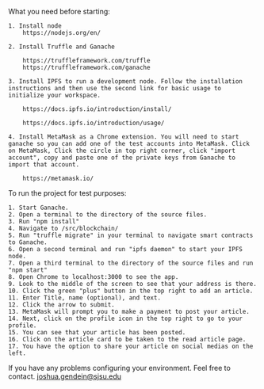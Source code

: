 What you need before starting:

	1. Install node 
		https://nodejs.org/en/

	2. Install Truffle and Ganache 

		https://truffleframework.com/truffle
		https://truffleframework.com/ganache

	3. Install IPFS to run a development node. Follow the installation instructions and then use the second link for basic usage to initialize your workspace.

		https://docs.ipfs.io/introduction/install/

		https://docs.ipfs.io/introduction/usage/

	4. Install MetaMask as a Chrome extension. You will need to start ganache so you can add one of the test accounts into MetaMask. Click on MetaMask, Click the circle in top right corner, click "import account", copy and paste one of the private keys from Ganache to import that account.
			
		https://metamask.io/

To run the project for test purposes:

	1. Start Ganache.
	2. Open a terminal to the directory of the source files.
	3. Run "npm install"
	4. Navigate to /src/blockchain/
	5. Run "truffle migrate" in your terminal to navigate smart contracts to Ganache.
	6. Open a second terminal and run "ipfs daemon" to start your IPFS node.
	7. Open a third terminal to the directory of the source files and run "npm start"
	8. Open Chrome to localhost:3000 to see the app.
	9. Look to the middle of the screen to see that your address is there.
	10. Click the green "plus" button in the top right to add an article.
	11. Enter Title, name (optional), and text.
	12. Click the arrow to submit.
	13. MetaMask will prompt you to make a payment to post your article.
	14. Next, click on the profile icon in the top right to go to your profile.
	15. You can see that your article has been posted.
	16. Click on the article card to be taken to the read article page.
	17. You have the option to share your article on social medias on the left.
	
If you have any problems configuring your environment. Feel free to contact.
	joshua.gendein@sjsu.edu
